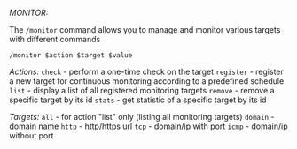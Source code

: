 *MONITOR:*

The `/monitor` command allows you to manage and monitor various targets with different commands

`/monitor $action $target $value` 

*Actions:*
  `check` \- perform a one\-time check on the target
  `register` \- register a new target for continuous monitoring according to a predefined schedule
  `list` \- display a list of all registered monitoring targets
  `remove` \- remove a specific target by its id
  `stats` \- get statistic of a specific target by its id

*Targets:*
  `all` \- for action "list" only \(listing all monitoring targets\)
  `domain` \- domain name
  `http` \- http/https url
  `tcp` \- domain/ip with port
  `icmp` \- domain/ip without port
